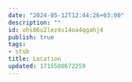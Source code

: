 ```yaml
---
date: "2024-05-12T12:44:26+03:00"
description: ""
id: ohs86u2lez4s14oa4qgahj4
publish: true
tags:
- stub
title: Location
updated: 1715508672259
---
```

